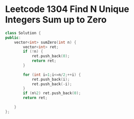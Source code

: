 # Leetcode 1304 Find N Unique Integers Sum up to Zero


```cpp
class Solution {
public:
    vector<int> sumZero(int n) {
        vector<int> ret;
        if (!n) {
            ret.push_back(0);
            return ret;
        }
       
        for (int i=1;i<=n/2;++i) {
            ret.push_back(i);
            ret.push_back(-i);
        }
        if (n%2) ret.push_back(0);
        return ret;
        
    }
};
```
